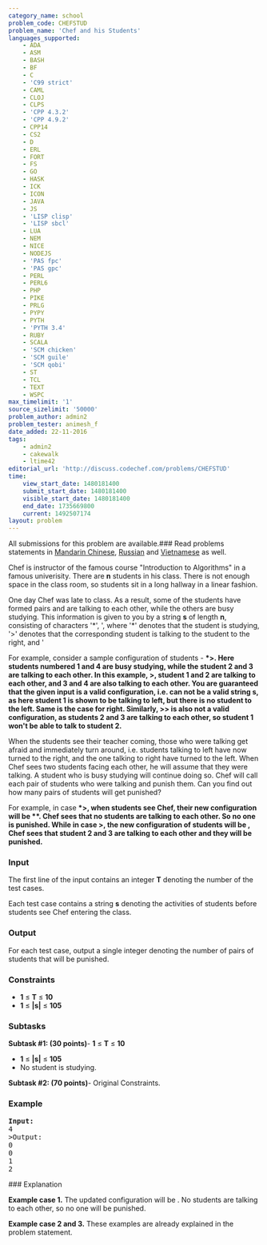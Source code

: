 ```yaml
---
category_name: school
problem_code: CHEFSTUD
problem_name: 'Chef and his Students'
languages_supported:
    - ADA
    - ASM
    - BASH
    - BF
    - C
    - 'C99 strict'
    - CAML
    - CLOJ
    - CLPS
    - 'CPP 4.3.2'
    - 'CPP 4.9.2'
    - CPP14
    - CS2
    - D
    - ERL
    - FORT
    - FS
    - GO
    - HASK
    - ICK
    - ICON
    - JAVA
    - JS
    - 'LISP clisp'
    - 'LISP sbcl'
    - LUA
    - NEM
    - NICE
    - NODEJS
    - 'PAS fpc'
    - 'PAS gpc'
    - PERL
    - PERL6
    - PHP
    - PIKE
    - PRLG
    - PYPY
    - PYTH
    - 'PYTH 3.4'
    - RUBY
    - SCALA
    - 'SCM chicken'
    - 'SCM guile'
    - 'SCM qobi'
    - ST
    - TCL
    - TEXT
    - WSPC
max_timelimit: '1'
source_sizelimit: '50000'
problem_author: admin2
problem_tester: animesh_f
date_added: 22-11-2016
tags:
    - admin2
    - cakewalk
    - ltime42
editorial_url: 'http://discuss.codechef.com/problems/CHEFSTUD'
time:
    view_start_date: 1480181400
    submit_start_date: 1480181400
    visible_start_date: 1480181400
    end_date: 1735669800
    current: 1492507174
layout: problem
---
```

All submissions for this problem are available.###  Read problems statements in [Mandarin Chinese](http://www.codechef.com/download/translated/LTIME42/mandarin/CHEFSTUD.pdf), [Russian](http://www.codechef.com/download/translated/LTIME42/russian/CHEFSTUD.pdf) and [Vietnamese](http://www.codechef.com/download/translated/LTIME42/vietnamese/CHEFSTUD.pdf) as well.

Chef is instructor of the famous course "Introduction to Algorithms" in a famous univerisity. There are **n** students in his class. There is not enough space in the class room, so students sit in a long hallway in a linear fashion.

One day Chef was late to class. As a result, some of the students have formed pairs and are talking to each other, while the others are busy studying. This information is given to you by a string **s** of length **n**, consisting of characters '\*', ', where '\*' denotes that the student is studying, '>' denotes that the corresponding student is talking to the student to the right, and '

For example, consider a sample configuration of students - **\*>. Here students numbered 1 and 4 are busy studying, while the student 2 and 3 are talking to each other. In this example, **>, student 1 and 2 are talking to each other, and 3 and 4 are also talking to each other. You are guaranteed that the given input is a valid configuration, i.e.  can not be a valid string **s**, as here student 1 is shown to be talking to left, but there is no student to the left. Same is the case for right. Similarly, **>> is also not a valid configuration, as students 2 and 3 are talking to each other, so student 1 won't be able to talk to student 2.******

When the students see their teacher coming, those who were talking get afraid and immediately turn around, i.e. students talking to left have now turned to the right, and the one talking to right have turned to the left. When Chef sees two students facing each other, he will assume that they were talking. A student who is busy studying will continue doing so. Chef will call each pair of students who were talking and punish them. Can you find out how many pairs of students will get punished?

For example, in case **\*>, when students see Chef, their new configuration will be **\*\***. Chef sees that no students are talking to each other. So no one is punished. While in case **>, the new configuration of students will be , Chef sees that student 2 and 3 are talking to each other and they will be punished.****

### Input

The first line of the input contains an integer **T** denoting the number of the test cases.

Each test case contains a string **s** denoting the activities of students before students see Chef entering the class.

### Output

For each test case, output a single integer denoting the number of pairs of students that will be punished.

### Constraints

- **1** ≤ **T** ≤ **10**
- **1** ≤ **|s|** ≤ **105**

### Subtasks

**Subtask #1: (30 points)**- **1** ≤ **T** ≤ **10**
- **1** ≤ **|s|** ≤ **105**
- No student is studying.

 
**Subtask #2: (70 points)**- Original Constraints.

### Example

<pre><b>Input:</b>
4
>Output:
0
0
1
2
</pre>### Explanation

**Example case 1.** The updated configuration will be . No students are talking to each other, so no one will be punished.

**Example case 2 and 3.** These examples are already explained in the problem statement.

